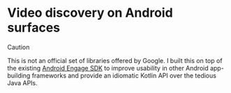 # Video discovery on Android surfaces

> [!CAUTION]
> This is not an official set of libraries offered by Google. I built this on
> top of the existing
> [Android Engage SDK](https://developer.android.com/guide/playcore/engage) to
> improve usability in other Android app-building frameworks and provide an
> idiomatic Kotlin API over the tedious Java APIs.
